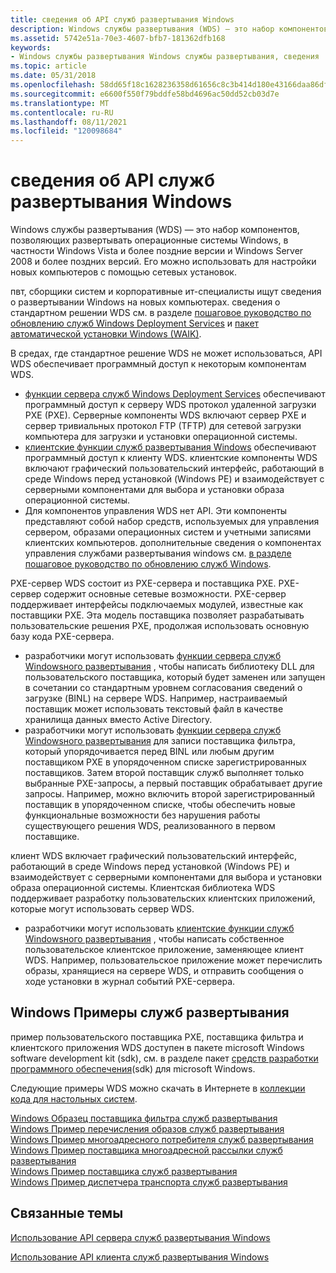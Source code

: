 ```yaml
---
title: сведения об API служб развертывания Windows
description: Windows службы развертывания (WDS) — это набор компонентов, позволяющих развертывать операционные системы Windows, в частности Windows Vista и более поздние версии и Windows Server 2008 и более поздних версий.
ms.assetid: 5742e51a-70e3-4607-bfb7-181362dfb168
keywords:
- Windows службы развертывания Windows службы развертывания, сведения
ms.topic: article
ms.date: 05/31/2018
ms.openlocfilehash: 58dd65f18c1628236358d61656c8c3b414d180e43166daa86dfa6562024252a2
ms.sourcegitcommit: e6600f550f79bddfe58bd4696ac50dd52cb03d7e
ms.translationtype: MT
ms.contentlocale: ru-RU
ms.lasthandoff: 08/11/2021
ms.locfileid: "120098684"
---
```

# <a name="about-the-windows-deployment-services-api"></a>сведения об API служб развертывания Windows

Windows службы развертывания (WDS) — это набор компонентов, позволяющих развертывать операционные системы Windows, в частности Windows Vista и более поздние версии и Windows Server 2008 и более поздних версий. Его можно использовать для настройки новых компьютеров с помощью сетевых установок.

пвт, сборщики систем и корпоративные ит-специалисты ищут сведения о развертывании Windows на новых компьютерах. сведения о стандартном решении WDS см. в разделе [пошаговое руководство по обновлению служб Windows Deployment Services](/previous-versions/windows/it-pro/windows-vista/cc766320(v=ws.10)) и [пакет автоматической установки Windows (WAIK)](https://www.microsoft.com/download/details.aspx?id=10333).

В средах, где стандартное решение WDS не может использоваться, API WDS обеспечивает программный доступ к некоторым компонентам WDS.

-   [функции сервера служб Windows Deployment Services](windows-deployment-services-server-functions.md) обеспечивают программный доступ к серверу WDS протокол удаленной загрузки PXE (PXE). Серверные компоненты WDS включают сервер PXE и сервер тривиальных протокол FTP (TFTP) для сетевой загрузки компьютера для загрузки и установки операционной системы.
-   [клиентские функции служб развертывания Windows](windows-deployment-services-client-functions.md) обеспечивают программный доступ к клиенту WDS. клиентские компоненты WDS включают графический пользовательский интерфейс, работающий в среде Windows перед установкой (Windows PE) и взаимодействует с серверными компонентами для выбора и установки образа операционной системы.
-   Для компонентов управления WDS нет API. Эти компоненты представляют собой набор средств, используемых для управления сервером, образами операционных систем и учетными записями клиентских компьютеров. дополнительные сведения о компонентах управления службами развертывания windows см. [в разделе пошаговое руководство по обновлению служб Windows](/previous-versions/windows/it-pro/windows-vista/cc766320(v=ws.10)).

PXE-сервер WDS состоит из PXE-сервера и поставщика PXE. PXE-сервер содержит основные сетевые возможности. PXE-сервер поддерживает интерфейсы подключаемых модулей, известные как поставщики PXE. Эта модель поставщика позволяет разрабатывать пользовательские решения PXE, продолжая использовать основную базу кода PXE-сервера.

-   разработчики могут использовать [функции сервера служб Windowsного развертывания](windows-deployment-services-server-functions.md) , чтобы написать библиотеку DLL для пользовательского поставщика, который будет заменен или запущен в сочетании со стандартным уровнем согласования сведений о загрузке (BINL) на сервере WDS. Например, настраиваемый поставщик может использовать текстовый файл в качестве хранилища данных вместо Active Directory.
-   разработчики могут использовать [функции сервера служб Windowsного развертывания](windows-deployment-services-server-functions.md) для записи поставщика фильтра, который упорядочивается перед BINL или любым другим поставщиком PXE в упорядоченном списке зарегистрированных поставщиков. Затем второй поставщик служб выполняет только выбранные PXE-запросы, а первый поставщик обрабатывает другие запросы. Например, можно включить второй зарегистрированный поставщик в упорядоченном списке, чтобы обеспечить новые функциональные возможности без нарушения работы существующего решения WDS, реализованного в первом поставщике.

клиент WDS включает графический пользовательский интерфейс, работающий в среде Windows перед установкой (Windows PE) и взаимодействует с серверными компонентами для выбора и установки образа операционной системы. Клиентская библиотека WDS поддерживает разработку пользовательских клиентских приложений, которые могут использовать сервер WDS.

-   разработчики могут использовать [клиентские функции служб Windowsного развертывания](windows-deployment-services-client-functions.md) , чтобы написать собственное пользовательское клиентское приложение, заменяющее клиент WDS. Например, пользовательское приложение может перечислить образы, хранящиеся на сервере WDS, и отправить сообщения о ходе установки в журнал событий PXE-сервера.

## <a name="windows-deployment-services-samples"></a>Windows Примеры служб развертывания

пример пользовательского поставщика PXE, поставщика фильтра и клиентского приложения WDS доступен в пакете microsoft Windows software development kit (sdk), см. в разделе пакет [средств разработки программного обеспечения](https://developer.microsoft.com/windows/downloads/windows-10-sdk/)(sdk) для microsoft Windows.

Следующие примеры WDS можно скачать в Интернете в [коллекции кода для настольных систем](https://github.com/microsoft/Windows-classic-samples).

<dl>

[Windows Образец поставщика фильтра служб развертывания](https://github.com/microsoft/Windows-classic-samples/tree/master/Samples/WindowsDeploymentServices/FilterProvider)  
[Windows Пример перечисления образов служб развертывания](https://github.com/microsoft/Windows-classic-samples/tree/master/Samples/WindowsDeploymentServices/ImageEnumeration)  
[Windows Пример многоадресного потребителя служб развертывания](https://github.com/microsoft/Windows-classic-samples/tree/master/Samples/WindowsDeploymentServices/Multicast/WdsProvider)  
[Windows Пример поставщика многоадресной рассылки служб развертывания](https://github.com/microsoft/Windows-classic-samples/tree/master/Samples/WindowsDeploymentServices/Multicast/WdsProvider)  
[Windows Пример поставщика служб развертывания](https://github.com/microsoft/Windows-classic-samples/tree/master/Samples/WindowsDeploymentServices/FilterProvider)  
[Windows Пример диспетчера транспорта служб развертывания](https://github.com/microsoft/Windows-classic-samples/tree/master/Samples/WindowsDeploymentServices/Management/WDSTransportManager)  
</dl>

## <a name="related-topics"></a>Связанные темы

<dl> <dt>

[Использование API сервера служб развертывания Windows](using-the-windows-deployment-services-server-api.md)
</dt> <dt>

[Использование API клиента служб развертывания Windows](using-the-windows-deployment-services-client-api.md)
</dt> </dl>

 

 